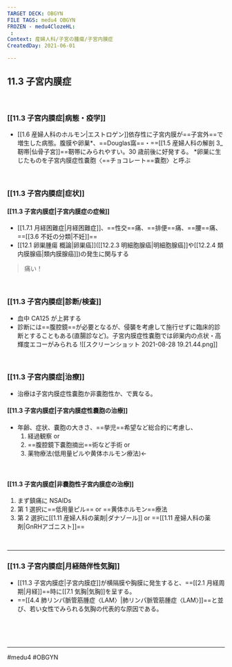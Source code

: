 ```yaml
---
TARGET DECK: OBGYN
FILE TAGS: medu4 OBGYN
FROZEN - medu4ClozeHL:
 : 
Context: 産婦人科/子宮の腫瘍/子宮内膜症
CreatedDay: 2021-06-01

---
```


## 11.3 子宮内膜症

<br>

### [[11.3 子宮内膜症|病態・疫学]]
* [[1.6 産婦人科のホルモン|エストロゲン]]依存性に子宮内膜が==子宮外==で増生した病態。腹膜や卵巣\*、==Douglas窩==・==[[1.5 産婦人科の解剖 3_靭帯|仙骨子宮]]==靭帯にみられやすい。30 歳前後に好発する。 
\*卵巣に生じたものを子宮内膜症性嚢胞〈==チョコレート==嚢胞〉と呼ぶ
<!--ID: 1622523511142-->


<br>

### [[11.3 子宮内膜症|症状]]
#### [[11.3 子宮内膜症|子宮内膜症の症候]]
* [[1.7.1 月経困難症|月経困難症]]、==性交==痛、==排便==痛、==腰==痛、==[[3.6 不妊の分類|不妊]]==
* [[12.1 卵巣腫瘍 概論|卵巣癌]]([[12.2.3 明細胞腺癌|明細胞腺癌]]や[[12.2.4  類内膜腺癌|類内膜腺癌]])の発生に関与する
>痛い！
<!--ID: 1622523511149-->



<br>

### [[11.3 子宮内膜症|診断/検査]]
* 血中 CA125 が上昇する
* 診断には==腹腔鏡==が必要となるが、侵襲を考慮して施行せずに臨床的診断とすることもある(直腸診など)。子宮内膜症性嚢胞では卵巣内の点状・高輝度エコーがみられる
![[スクリーンショット 2021-08-28 19.21.44.png]]
<!--ID: 1622523511155-->



<br>

### [[11.3 子宮内膜症|治療]]
* 治療は子宮内膜症性嚢胞か非嚢胞性か、で異なる。
#### [[11.3 子宮内膜症|子宮内膜症性嚢胞の治療]]
* 年齢、症状、嚢胞の大きさ、==挙児==希望など総合的に考慮し、
	1. 経過観察 or
	2. ==腹腔鏡下嚢胞摘出==術など手術 or
	3. 薬物療法(低用量ピルや黄体ホルモン療法)←
<!--ID: 1622523511161-->


<br>

#### [[11.3 子宮内膜症|非嚢胞性子宮内膜症の治療]]
1. まず鎮痛に NSAIDs
2. 第 1 選択に==低用量ピル== or ==黄体ホルモン==療法 
3. 第 2 選択に[[1.11 産婦人科の薬剤|ダナゾール]] or ==[[1.11 産婦人科の薬剤|GnRHアゴニスト]]==
<!--ID: 1622523511167-->


<br>

---


### [[11.3 子宮内膜症|月経随伴性気胸]]
* [[11.3 子宮内膜症|子宮内膜症]]が横隔膜や胸膜に発生すると、==[[2.1 月経周期|月経]]==時に[[7.1 気胸|気胸]]を呈する。
* ==[[4.4 肺リンパ脈管筋腫症〈LAM〉|肺リンパ脈管筋腫症〈LAM〉]]==と並び、若い女性でみられる気胸の代表的な原因である。
<!--ID: 1622523511173-->


<br><br><br>

---
#medu4 #OBGYN
